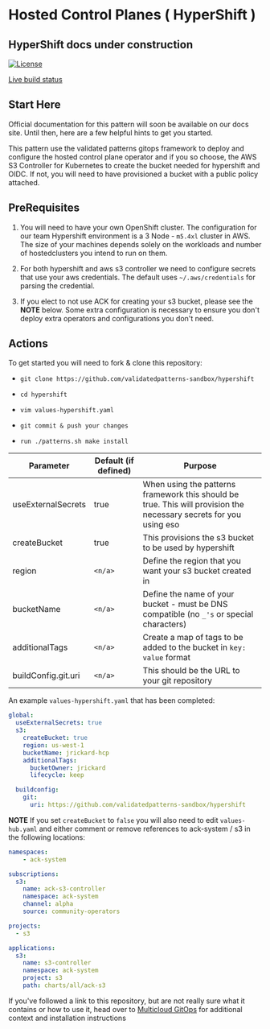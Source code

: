 # Hosted Control Planes ( HyperShift )

## HyperShift docs under construction

[![License](https://img.shields.io/badge/License-Apache%202.0-blue.svg)](https://opensource.org/licenses/Apache-2.0)

[Live build status](https://validatedpatterns.io/ci/?pattern=mcgitops)

## Start Here

Official documentation for this pattern will soon be available on our docs site. Until then, here are a few helpful
hints to get you started.

This pattern use the validated patterns gitops framework to deploy and configure the hosted control plane operator and
if you so choose, the AWS S3 Controller for Kubernetes to create the bucket needed for hypershift and OIDC. If not, you will need to have provisioned a bucket with a public policy attached.

## PreRequisites

1. You will need to have your own OpenShift cluster. The configuration for our team Hypershift environment
is a 3 Node - `m5.4xl` cluster in AWS. The size of your machines depends solely on the workloads and number of hostedclusters you intend to run on them.

2. For both hypershift and aws s3 controller we need to configure secrets that use your aws credentials. The default uses
`~/.aws/credentials` for parsing the credential.

3. If you elect to not use ACK for creating your s3 bucket, please see the **NOTE** below. Some extra configuration is
necessary to ensure you don't deploy extra operators and configurations you don't need.

## Actions

To get started you will need to fork & clone this repository:

- `git clone https://github.com/validatedpatterns-sandbox/hypershift`

- `cd hypershift`

- `vim values-hypershift.yaml`

- `git commit & push your changes`

- `run ./patterns.sh make install`

|Parameter | Default (if defined) | Purpose |
|----------|----------------------|---------|
|useExternalSecrets| true | When using the patterns framework this should be true. This will provision the necessary secrets for you using eso|
| createBucket | true | This provisions the s3 bucket to be used by hypershift |
| region | `<n/a>` | Define the region that you want your s3 bucket created in |
| bucketName | `<n/a>` | Define the name of your bucket - must be DNS compatible (no `_'s` or special characters) |
| additionalTags | `<n/a>` | Create a map of tags to be added to the bucket in `key: value` format|
| buildConfig.git.uri | `<n/a>` | This should be the URL to your git repository |

An example `values-hypershift.yaml` that has been completed:

```yaml
global:
  useExternalSecrets: true
  s3:
    createBucket: true
    region: us-west-1
    bucketName: jrickard-hcp
    additionalTags:
      bucketOwner: jrickard
      lifecycle: keep

  buildconfig:
    git:
      uri: https://github.com/validatedpatterns-sandbox/hypershift
```

**NOTE**
If you set `createBucket` to `false` you will also need to edit `values-hub.yaml` and either comment or remove references to ack-system / s3 in the following locations:

```yaml
namespaces:
    - ack-system

subscriptions:
  s3:
    name: ack-s3-controller
    namespace: ack-system
    channel: alpha
    source: community-operators

projects:
  - s3

applications:
  s3:
    name: s3-controller
    namespace: ack-system
    project: s3
    path: charts/all/ack-s3

```

If you've followed a link to this repository, but are not really sure what it contains
or how to use it, head over to [Multicloud GitOps](http://validatedpatterns.io/multicloud-gitops/)
for additional context and installation instructions
